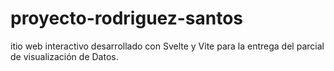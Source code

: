 # proyecto-rodriguez-santos
itio web interactivo desarrollado con Svelte y Vite para la entrega del parcial de visualización de Datos.
